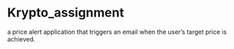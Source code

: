 # Krypto_assignment
a price alert application that triggers an email when the user’s target price is achieved.
